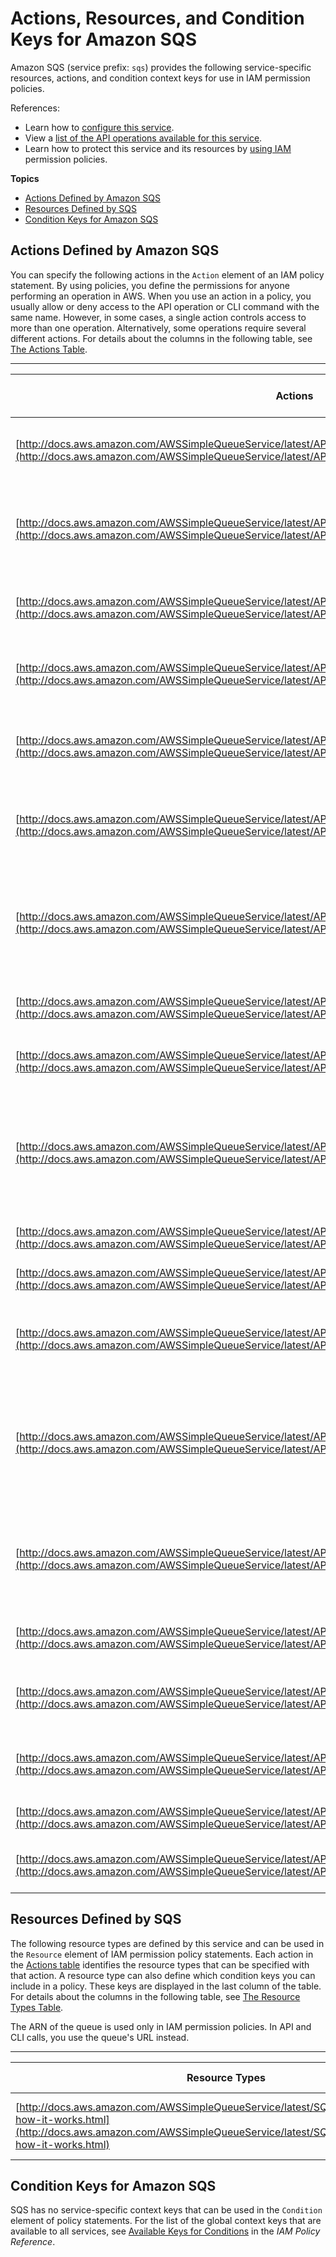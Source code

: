 # Actions, Resources, and Condition Keys for Amazon SQS<a name="list_amazonsqs"></a>

Amazon SQS \(service prefix: `sqs`\) provides the following service\-specific resources, actions, and condition context keys for use in IAM permission policies\.

References:
+ Learn how to [configure this service](http://docs.aws.amazon.com/AWSSimpleQueueService/latest/SQSDeveloperGuide/)\.
+ View a [list of the API operations available for this service](http://docs.aws.amazon.com/AWSSimpleQueueService/latest/APIReference/)\.
+ Learn how to protect this service and its resources by [using IAM](http://docs.aws.amazon.com/AWSSimpleQueueService/latest/SQSDeveloperGuide/sqs-authentication-and-access-control.html) permission policies\.

**Topics**
+ [Actions Defined by Amazon SQS](#amazonsqs-actions-as-permissions)
+ [Resources Defined by SQS](#amazonsqs-resources-for-iam-policies)
+ [Condition Keys for Amazon SQS](#amazonsqs-policy-keys)

## Actions Defined by Amazon SQS<a name="amazonsqs-actions-as-permissions"></a>

You can specify the following actions in the `Action` element of an IAM policy statement\. By using policies, you define the permissions for anyone performing an operation in AWS\. When you use an action in a policy, you usually allow or deny access to the API operation or CLI command with the same name\. However, in some cases, a single action controls access to more than one operation\. Alternatively, some operations require several different actions\. For details about the columns in the following table, see [The Actions Table](reference_policies_actions-resources-contextkeys.md#actions_table)\.


****  

| Actions | Description | Access Level | Resource Types \(\*required\) | Condition Keys | Dependent Actions | 
| --- | --- | --- | --- | --- | --- | 
| [http://docs.aws.amazon.com/AWSSimpleQueueService/latest/APIReference/API_AddPermission.html](http://docs.aws.amazon.com/AWSSimpleQueueService/latest/APIReference/API_AddPermission.html) | Adds a permission to a queue for a specific principal\. | Permissions management | [queue\*](#amazonsqs-queue)  |  |  | 
| [http://docs.aws.amazon.com/AWSSimpleQueueService/latest/APIReference/API_ChangeMessageVisibility.html](http://docs.aws.amazon.com/AWSSimpleQueueService/latest/APIReference/API_ChangeMessageVisibility.html) | Changes the visibility timeout of a specified message in a queue to a new value\. | Write | [queue\*](#amazonsqs-queue)  |  |  | 
| [http://docs.aws.amazon.com/AWSSimpleQueueService/latest/APIReference/API_ChangeMessageVisibilityBatch.html](http://docs.aws.amazon.com/AWSSimpleQueueService/latest/APIReference/API_ChangeMessageVisibilityBatch.html) | Changes the visibility timeout of multiple messages\. | Write | [queue\*](#amazonsqs-queue)  |  |  | 
| [http://docs.aws.amazon.com/AWSSimpleQueueService/latest/APIReference/API_CreateQueue.html](http://docs.aws.amazon.com/AWSSimpleQueueService/latest/APIReference/API_CreateQueue.html) | Creates a new queue, or returns the URL of an existing one\. | Write | [queue\*](#amazonsqs-queue)  |  |  | 
| [http://docs.aws.amazon.com/AWSSimpleQueueService/latest/APIReference/API_DeleteMessage.html](http://docs.aws.amazon.com/AWSSimpleQueueService/latest/APIReference/API_DeleteMessage.html) | Deletes the specified message from the specified queue\. | Write | [queue\*](#amazonsqs-queue)  |  |  | 
| [http://docs.aws.amazon.com/AWSSimpleQueueService/latest/APIReference/API_DeleteMessageBatch.html](http://docs.aws.amazon.com/AWSSimpleQueueService/latest/APIReference/API_DeleteMessageBatch.html) | Deletes up to ten messages from the specified queue\. | Write | [queue\*](#amazonsqs-queue)  |  |  | 
| [http://docs.aws.amazon.com/AWSSimpleQueueService/latest/APIReference/API_DeleteQueue.html](http://docs.aws.amazon.com/AWSSimpleQueueService/latest/APIReference/API_DeleteQueue.html) | Deletes the queue specified by the queue URL, regardless of whether the queue is empty\. | Write | [queue\*](#amazonsqs-queue)  |  |  | 
| [http://docs.aws.amazon.com/AWSSimpleQueueService/latest/APIReference/API_GetQueueAttributes.html](http://docs.aws.amazon.com/AWSSimpleQueueService/latest/APIReference/API_GetQueueAttributes.html) | Gets attributes for the specified queue\. | Read | [queue\*](#amazonsqs-queue)  |  |  | 
| [http://docs.aws.amazon.com/AWSSimpleQueueService/latest/APIReference/API_GetQueueUrl.html](http://docs.aws.amazon.com/AWSSimpleQueueService/latest/APIReference/API_GetQueueUrl.html) | Returns the URL of an existing queue\. | Read | [queue\*](#amazonsqs-queue)  |  |  | 
| [http://docs.aws.amazon.com/AWSSimpleQueueService/latest/APIReference/API_ListDeadLetterSourceQueues.html](http://docs.aws.amazon.com/AWSSimpleQueueService/latest/APIReference/API_ListDeadLetterSourceQueues.html) | Returns a list of your queues that have the RedrivePolicy queue attribute configured with a dead letter queue\. | Read | [queue\*](#amazonsqs-queue)  |  |  | 
| [http://docs.aws.amazon.com/AWSSimpleQueueService/latest/APIReference/API_ListQueueTags.html](http://docs.aws.amazon.com/AWSSimpleQueueService/latest/APIReference/API_ListQueueTags.html) | Lists tags added to an SQS queue\. | Read | [queue\*](#amazonsqs-queue)  |  |  | 
| [http://docs.aws.amazon.com/AWSSimpleQueueService/latest/APIReference/API_ListQueues.html](http://docs.aws.amazon.com/AWSSimpleQueueService/latest/APIReference/API_ListQueues.html) | Returns a list of your queues\. | List |  |  |  | 
| [http://docs.aws.amazon.com/AWSSimpleQueueService/latest/APIReference/API_PurgeQueue.html](http://docs.aws.amazon.com/AWSSimpleQueueService/latest/APIReference/API_PurgeQueue.html) | Deletes the messages in a queue specified by the queue URL\. | Write | [queue\*](#amazonsqs-queue)  |  |  | 
| [http://docs.aws.amazon.com/AWSSimpleQueueService/latest/APIReference/API_ReceiveMessage.html](http://docs.aws.amazon.com/AWSSimpleQueueService/latest/APIReference/API_ReceiveMessage.html) | Retrieves one or more messages, with a maximum limit of 10 messages, from the specified queue\. | Read | [queue\*](#amazonsqs-queue)  |  |  | 
| [http://docs.aws.amazon.com/AWSSimpleQueueService/latest/APIReference/API_RemovePermission.html](http://docs.aws.amazon.com/AWSSimpleQueueService/latest/APIReference/API_RemovePermission.html) | Revokes any permissions in the queue policy that matches the specified Label parameter\. | Permissions management | [queue\*](#amazonsqs-queue)  |  |  | 
| [http://docs.aws.amazon.com/AWSSimpleQueueService/latest/APIReference/API_SendMessage.html](http://docs.aws.amazon.com/AWSSimpleQueueService/latest/APIReference/API_SendMessage.html) | Delivers a message to the specified queue\. | Write | [queue\*](#amazonsqs-queue)  |  |  | 
| [http://docs.aws.amazon.com/AWSSimpleQueueService/latest/APIReference/API_SendMessageBatch.html](http://docs.aws.amazon.com/AWSSimpleQueueService/latest/APIReference/API_SendMessageBatch.html) | Delivers up to ten messages to the specified queue\. | Write | [queue\*](#amazonsqs-queue)  |  |  | 
| [http://docs.aws.amazon.com/AWSSimpleQueueService/latest/APIReference/API_SetQueueAttributes.html](http://docs.aws.amazon.com/AWSSimpleQueueService/latest/APIReference/API_SetQueueAttributes.html) | Sets the value of one or more queue attributes\. | Write | [queue\*](#amazonsqs-queue)  |  |  | 
| [http://docs.aws.amazon.com/AWSSimpleQueueService/latest/APIReference/API_TagQueue.html](http://docs.aws.amazon.com/AWSSimpleQueueService/latest/APIReference/API_TagQueue.html) | Add tags to the specified SQS queue\. | Tagging | [queue\*](#amazonsqs-queue)  |  |  | 
| [http://docs.aws.amazon.com/AWSSimpleQueueService/latest/APIReference/API_UntagQueue.html](http://docs.aws.amazon.com/AWSSimpleQueueService/latest/APIReference/API_UntagQueue.html) | Remove tags from the specified SQS queue\. | Tagging | [queue\*](#amazonsqs-queue)  |  |  | 

## Resources Defined by SQS<a name="amazonsqs-resources-for-iam-policies"></a>

The following resource types are defined by this service and can be used in the `Resource` element of IAM permission policy statements\. Each action in the [Actions table](#amazonsqs-actions-as-permissions) identifies the resource types that can be specified with that action\. A resource type can also define which condition keys you can include in a policy\. These keys are displayed in the last column of the table\. For details about the columns in the following table, see [The Resource Types Table](reference_policies_actions-resources-contextkeys.md#resources_table)\.

The ARN of the queue is used only in IAM permission policies\. In API and CLI calls, you use the queue's URL instead\.


****  

| Resource Types | ARN | Condition Keys | 
| --- | --- | --- | 
| [http://docs.aws.amazon.com/AWSSimpleQueueService/latest/SQSDeveloperGuide/sqs-how-it-works.html](http://docs.aws.amazon.com/AWSSimpleQueueService/latest/SQSDeveloperGuide/sqs-how-it-works.html) | arn:$\{Partition\}:sqs:$\{Region\}:$\{Account\}:$\{QueueName\} |  | 

## Condition Keys for Amazon SQS<a name="amazonsqs-policy-keys"></a>

SQS has no service\-specific context keys that can be used in the `Condition` element of policy statements\. For the list of the global context keys that are available to all services, see [Available Keys for Conditions](http://docs.aws.amazon.com/IAM/latest/UserGuide/reference_policies_condition-keys.html#AvailableKeys) in the *IAM Policy Reference*\.